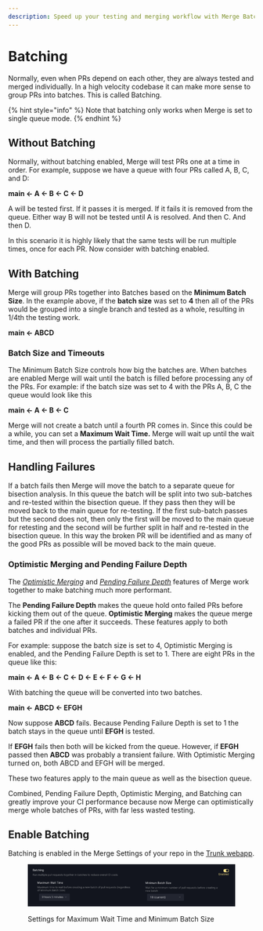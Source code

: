 ```yaml
---
description: Speed up your testing and merging workflow with Merge Batching
---
```


# Batching

Normally, even when PRs depend on each other, they are always tested and merged individually. In a high velocity codebase it can make more sense to group PRs into batches. This is called Batching.

{% hint style="info" %}
Note that batching only works when Merge is set to single queue mode.
{% endhint %}

## Without Batching

Normally, without batching enabled, Merge will test PRs one at a time in order. For example, suppose we have a queue with four PRs called A, B, C, and D:

**main <- A <- B <- C <- D**

A will be tested first. If it passes it is merged. If it fails it is removed from the queue. Either way B will not be tested until A is resolved. And then C. And then D.

In this scenario it is highly likely that the same tests will be run multiple times, once for each PR. Now consider with batching enabled.

## With Batching

Merge will group PRs together into Batches based on the **Minimum Batch Size**. In the example above, if the **batch size** was set to **4** then all of the PRs would be grouped into a single branch and tested as a whole, resulting in 1/4th the testing work.

**main <- ABCD**

### Batch Size and Timeouts

The Minimum Batch Size controls how big the batches are.  When batches are enabled Merge will wait until the batch is filled before processing any of the PRs. For example: if the batch size was set to 4 with the PRs A, B, C the queue would look like this

**main <- A <- B <- C**&#x20;

Merge will not create a batch until a fourth PR comes in. Since this could be a while, you can set a **Maximum Wait Time.** Merge will wait up until the wait time, and then will process the partially filled batch.

## Handling Failures

If a batch fails then Merge will move the batch to a separate queue for bisection analysis.  In this queue the batch will be split into two sub-batches and re-tested within the bisection queue. If they pass then they will be moved back to the main queue for re-testing. If the first sub-batch passes but the second does not, then only the first will be moved to the main queue for retesting and the second will be further split in half and re-tested in the bisection queue.  In this way the broken PR will be identified and as many of the good PRs as possible will be moved back to the main queue.

### Optimistic Merging and Pending Failure Depth

The [_Optimistic Merging_](optimistic-merging.md#optimistic-merging) and [_Pending Failure Depth_](optimistic-merging.md#pending-failure-depth) features of Merge work together to make batching much more performant.

The **Pending Failure Depth** makes the queue hold onto failed PRs before kicking them out of the queue. **Optimistic Merging** makes the queue merge a failed PR if the one after it succeeds. These features apply to both batches and individual PRs.

For example: suppose the batch size is set to 4, Optimistic Merging is enabled, and the Pending Failure Depth is set to 1.  There are eight PRs in the queue like this:

**main <- A <- B <- C <- D <- E <- F <- G <- H**

With batching the queue will be converted into two batches.

**main <- ABCD <- EFGH**

Now suppose **ABCD** fails. Because Pending Failure Depth is set to 1 the batch stays in the queue until **EFGH** is tested.

If **EFGH** fails then both will be kicked from the queue. However, if **EFGH** passed then **ABCD** was probably a transient failure. With Optimistic Merging turned on, both ABCD and EFGH will be merged.

These two features apply to the main queue as well as the bisection queue.

Combined, Pending Failure Depth, Optimistic Merging, and Batching can greatly improve your CI performance because now Merge can optimistically merge whole batches of PRs, with far less wasted testing.



## Enable Batching

Batching is enabled in the Merge Settings of your repo in the [Trunk webapp](https://app.trunk.io/).

<figure><img src="../.gitbook/assets/batching-settings.png" alt=""><figcaption><p>Settings for Maximum Wait Time and Minimum Batch Size</p></figcaption></figure>







